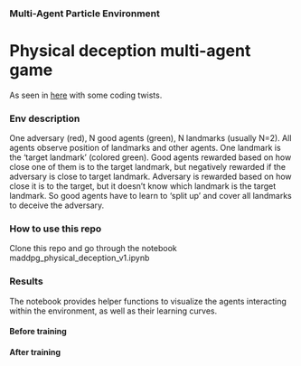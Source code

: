 
### Multi-Agent Particle Environment
# Physical deception multi-agent game

As seen in [here](https://github.com/openai/multiagent-particle-envs) with some coding twists.

### Env description

One adversary (red), N good agents (green), N landmarks (usually N=2). All agents observe position of landmarks and other agents. One landmark is the ‘target landmark’ (colored green). Good agents rewarded based on how close one of them is to the target landmark, but negatively rewarded if the adversary is close to target landmark. Adversary is rewarded based on how close it is to the target, but it doesn’t know which landmark is the target landmark. So good agents have to learn to ‘split up’ and cover all landmarks to deceive the adversary.

### How to use this repo
Clone this repo and go through the notebook maddpg_physical_deception_v1.ipynb

### Results

The notebook provides helper functions to visualize the agents interacting within the environment, as well as their learning curves.

#### Before training


#### After training